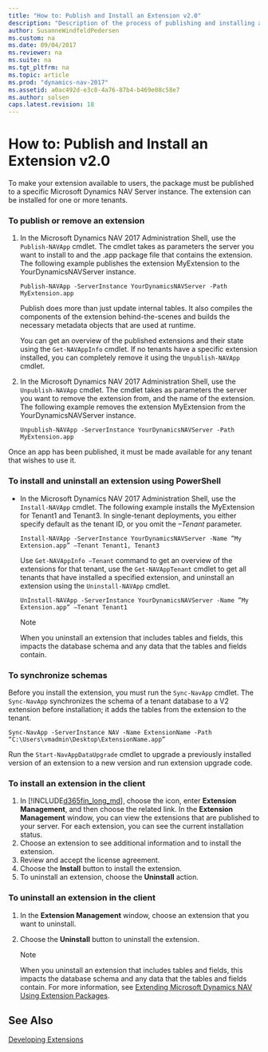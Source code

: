 ```yaml
---
title: "How to: Publish and Install an Extension v2.0"
description: "Description of the process of publishing and installing an extension"
author: SusanneWindfeldPedersen
ms.custom: na
ms.date: 09/04/2017
ms.reviewer: na
ms.suite: na
ms.tgt_pltfrm: na
ms.topic: article
ms.prod: "dynamics-nav-2017"
ms.assetid: a0ac492d-e3c8-4a76-87b4-b469e08c58e7
ms.author: solsen
caps.latest.revision: 18
---
```


# How to: Publish and Install an Extension v2.0
To make your extension available to users, the package must be published to a specific Microsoft Dynamics NAV Server instance. The extension can be installed for one or more tenants.  

### To publish or remove an extension  

1.  In the Microsoft Dynamics NAV 2017 Administration Shell, use the `Publish-NAVApp` cmdlet. The cmdlet takes as parameters the server you want to install to and the .app package file that contains the extension. The following example publishes the extension MyExtension to the YourDynamicsNAVServer instance.  

    ```  
    Publish-NAVApp -ServerInstance YourDynamicsNAVServer -Path MyExtension.app  
    ```  

     Publish does more than just update internal tables. It also compiles the components of the extension behind-the-scenes and builds the necessary metadata objects that are used at runtime.  

     You can get an overview of the published extensions and their state using the `Get-NAVAppInfo` cmdlet. If no tenants have a specific extension installed, you can completely remove it using the `Unpublish-NAVApp` cmdlet.  

2.  In the Microsoft Dynamics NAV 2017 Administration Shell, use the `Unpublish-NAVApp` cmdlet. The cmdlet takes as parameters the server you want to remove the extension from, and the name of the extension. The following example removes the extension MyExtension from the YourDynamicsNAVServer instance.  

    ```  
    Unpublish-NAVApp -ServerInstance YourDynamicsNAVServer -Path MyExtension.app  
    ```  

 Once an app has been published, it must be made available for any tenant that wishes to use it.  

### To install and uninstall an extension using PowerShell  

-   In the Microsoft Dynamics NAV 2017 Administration Shell, use the `Install-NAVApp` cmdlet. The following example installs the MyExtension for Tenant1 and Tenant3. In single-tenant deployments, you either specify default as the tenant ID, or you omit the *–Tenant* parameter.  

    ```  
    Install-NAVApp -ServerInstance YourDynamicsNAVServer -Name ”My Extension.app” –Tenant Tenant1, Tenant3  
    ```  

     Use `Get-NAVAppInfo –Tenant` command to get an overview of the extensions for that tenant, use the `Get-NAVAppTenant` cmdlet to get all tenants that have installed a specified extension, and uninstall an extension using the `Uninstall-NAVApp` cmdlet.

    ```
    UnInstall-NAVApp -ServerInstance YourDynamicsNAVServer -Name ”My Extension.app” –Tenant Tenant1
    ```  


    > [!NOTE]  
    >  When you uninstall an extension that includes tables and fields, this impacts the database schema and any data that the tables and fields contain.

### To synchronize schemas
Before you install the extension, you must run the `Sync-NavApp` cmdlet. The `Sync-NavApp` synchronizes the schema of a tenant database to a V2 extension before installation; it adds the tables from the extension to the tenant.

```
Sync-NavApp -ServerInstance NAV -Name ExtensionName -Path “C:\Users\vmadmin\Desktop\ExtensionName.app”
```

Run the `Start-NavAppDataUpgrade` cmdlet to upgrade a previously installed version of an extension to a new version and run extension upgrade code.


### To install an extension in the client  

1.  In [!INCLUDE[d365fin_long_md](includes/d365fin_long_md.md)], choose the icon, enter **Extension Management**, and then choose the related link.
In the **Extension Management** window, you can view the extensions that are published to your server. For each extension, you can see the current installation status.  
2.  Choose an extension to see additional information and to install the extension.  
3.  Review and accept the license agreement.  
4.  Choose the **Install** button to install the extension.      
5.  To uninstall an extension, choose the **Uninstall** action.  
    
### To uninstall an extension in the client

1. In the **Extension Management** window, choose an extension that you want to uninstall.
2. Choose the **Uninstall** button to uninstall the extension.
    
    > [!NOTE]  
    >  When you uninstall an extension that includes tables and fields, this impacts the database schema and any data that the tables and fields contain. For more information, see [Extending Microsoft Dynamics NAV Using Extension Packages](Extending-Microsoft-Dynamics-NAV-Using-Extension-Packages.md).  

## See Also  
[Developing Extensions](devenv-dev-overview.md)
